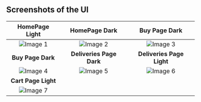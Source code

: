 ## Screenshots of the UI

| HomePage Light | HomePage Dark | Buy Page Dark |
|:---:|:---:|:---:|
| ![Image 1](https://github.com/SakunPanthi123/ShoppingApp/assets/141636699/1b89351a-4bdc-4af3-9566-b70ec38576de) | ![Image 2](https://github.com/SakunPanthi123/ShoppingApp/assets/141636699/510a833f-f750-4179-915f-f316bab4b478) | ![Image 3](https://github.com/SakunPanthi123/ShoppingApp/assets/141636699/e8e192d2-f008-4e51-875b-406404c4b25a) |
| **Buy Page Dark** | **Deliveries Page Dark** | **Deliveries Page Light** |
| ![Image 4](https://github.com/SakunPanthi123/ShoppingApp/assets/141636699/96cd2375-f25c-4540-9f13-7fee7807f70d) | ![Image 5](https://github.com/SakunPanthi123/ShoppingApp/assets/141636699/35eb15c6-6562-41c9-98f7-eaf27c753565) | ![Image 6](https://github.com/SakunPanthi123/ShoppingApp/assets/141636699/dc3b816b-7b76-494b-9405-7cad155699ae) |
|  **Cart Page Light** |
| ![Image 7](https://github.com/SakunPanthi123/ShoppingApp/assets/141636699/a2a1d519-5c32-4987-9263-9864709f0d74) |
